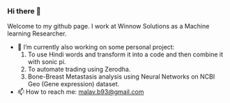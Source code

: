 ### Hi there 👋

Welcome to my github page. I work at Winnow Solutions as a Machine learning Researcher.

- 🔭 I’m currently also working on some personal project:
   1) To use Hindi words and transform it into a code and then combine it with sonic pi. 
   2) To automate trading using Zerodha.
   3) Bone-Breast Metastasis analysis using Neural Networks on NCBI Geo (Gene expression) dataset.
- 📫 How to reach me: malav.b93@gmail.com
<!--
**bigmb/bigmb** is a ✨ _special_ ✨ repository because its `README.md` (this file) appears on your GitHub profile.

Here are some ideas to get you started:

- 🔭 I’m currently working on ...
- 🌱 I’m currently learning ...
- 👯 I’m looking to collaborate on ...
- 🤔 I’m looking for help with ...
- 💬 Ask me about ...
- 📫 How to reach me: ...
- 😄 Pronouns: ...
- ⚡ Fun fact: ...
-->
